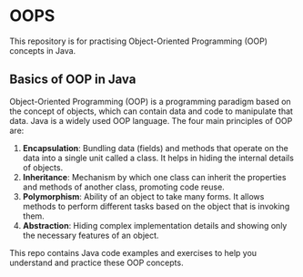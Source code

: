 # OOPS

This repository is for practising Object-Oriented Programming (OOP) concepts in Java.

## Basics of OOP in Java

Object-Oriented Programming (OOP) is a programming paradigm based on the concept of objects, which can contain data and code to manipulate that data. Java is a widely used OOP language. The four main principles of OOP are:

1. **Encapsulation**: Bundling data (fields) and methods that operate on the data into a single unit called a class. It helps in hiding the internal details of objects.
2. **Inheritance**: Mechanism by which one class can inherit the properties and methods of another class, promoting code reuse.
3. **Polymorphism**: Ability of an object to take many forms. It allows methods to perform different tasks based on the object that is invoking them.
4. **Abstraction**: Hiding complex implementation details and showing only the necessary features of an object.

This repo contains Java code examples and exercises to help you understand and practice these OOP concepts.
